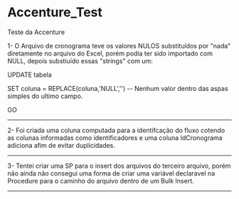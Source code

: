# Accenture_Test
Teste da Accenture

1- O Arquivo de cronograma teve os valores NULOS substituídos por "nada" diretamente no arquivo do Excel,
porém podia ter sido importado com NULL, depois substiuído essas "strings" com um:

UPDATE tabela

SET coluna = REPLACE(coluna,'NULL','') -- Nenhum valor dentro das aspas simples do ultimo campo.

GO

--------------

2- Foi criada uma coluna computada para a identifcação do fluxo cotendo as colunas informadas 
como identificadores e uma coluna IdCronograma adiciona afim de evitar duplicidades.

--------------

3- Tentei criar uma SP para o insert dos arquivos do terceiro arquivo, porém não ainda não consegui 
uma forma de criar uma variável declaravel na Procedure para o caminho do arquivo dentro de um Bulk Insert.

--------------


